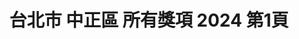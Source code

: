 ---
title: "台北市 中正區 所有獎項 2024 第1頁"
description: "台北市 中正區 所有獎項 2024 獲獎餐廳 第1頁"
keywords:
  - 美食競賽
  - 台灣美食
  - 美食精選
datePublished: "2025-06-30"
dateModified: "2025-07-07"
city: "台北市"
district: "中正區"
award: "所有獎項"
year: "2024"
page: 1
count: 22

restaurants:
  - name: "NOBUO"
    city: "台北市"
    district: "中正區"
    address: "台北市中正區泰安街8號"
    phone: ""
    geo: "25.03996671939309, 121.52793769185233"
    link: "台北市/中正區/NOBUO"
    google_map: "https://maps.app.goo.gl/EbNR51k4LpATs9189"
    footinder: "https://footinder.com.tw/%E5%8F%B0%E5%8C%97%E5%B8%82%E4%B8%AD%E6%AD%A3%E5%8D%80/362097/"
    award:
    - name: "500盤"
      year: "2024"
  - name: "山海樓"
    city: "台北市"
    district: "中正區"
    address: "台北市中正區仁愛路二段94號"
    phone: "0223513345"
    geo: "25.037982828032963, 121.53140611653463"
    link: "台北市/中正區/山海樓"
    google_map: "https://maps.app.goo.gl/JuyfEg4LrBj17Ujz7"
    footinder: "https://footinder.com.tw/%e5%8f%b0%e5%8c%97%e5%b8%82%e4%b8%ad%e6%ad%a3%e5%8d%80/8005/"
    award:
    - name: "500盤"
      year: "2024"
  - name: "添財日本料理武昌店"
    city: "台北市"
    district: "中正區"
    address: "台北市中正區武昌街一段16巷6號"
    phone: "0223615119"
    geo: "25.043560708818415, 121.51255130035192"
    link: "台北市/中正區/添財日本料理武昌店"
    google_map: "https://maps.app.goo.gl/Bu5ywofJC3PxvUSj9"
    footinder: "https://footinder.com.tw/%e5%8f%b0%e5%8c%97%e5%b8%82%e4%b8%ad%e6%ad%a3%e5%8d%80/30353/"
    award:
    - name: "500盤"
      year: "2024"
  - name: "台北喜來登大飯店 請客樓"
    city: "台北市"
    district: "中正區"
    address: "台北市中正區忠孝東路一段12號17樓"
    phone: "0223211818"
    geo: "25.044656426578722, 121.52170153240529"
    link: "台北市/中正區/台北喜來登大飯店_請客樓"
    google_map: "https://maps.app.goo.gl/DC7NdPfPSidVhZiu6"
    footinder: "https://footinder.com.tw/%E5%8F%B0%E5%8C%97%E5%B8%82%E4%B8%AD%E6%AD%A3%E5%8D%80/7837/"
    award:
    - name: "500盤"
      year: "2024"
  - name: "台北美味小館"
    city: "台北市"
    district: "中正區"
    address: "台北市中正區林森南路61巷17號"
    phone: "0223215939"
    geo: "25.039721429456574, 121.5228709737999"
    link: "台北市/中正區/台北美味小館"
    google_map: "https://maps.app.goo.gl/isGdem8c9q4PQf5V8"
    footinder: "https://footinder.com.tw/%e5%8f%b0%e5%8c%97%e5%b8%82%e4%b8%ad%e6%ad%a3%e5%8d%80/7888/"
    award:
    - name: "500盤"
      year: "2024"
  - name: "皇膳餐廳"
    city: "台北市"
    district: "中正區"
    address: "台北市中正區仁愛路二段48號"
    phone: "0223960682"
    geo: "25.03803484707546, 121.52800467132023"
    link: "台北市/中正區/皇膳餐廳"
    google_map: "https://maps.app.goo.gl/hmS9RsxCCea4iwmy9"
    footinder: "https://footinder.com.tw/%E5%8F%B0%E5%8C%97%E5%B8%82%E4%B8%AD%E6%AD%A3%E5%8D%80/80/"
    award:
    - name: "500盤"
      year: "2024"
  - name: "香色 XIANG SE"
    city: "台北市"
    district: "中正區"
    address: "台北市中正區湖口街1-2號"
    phone: "0223581819"
    geo: "25.03278867603252, 121.51502107590377"
    link: "台北市/中正區/香色_XIANG_SE"
    google_map: "https://maps.app.goo.gl/EZmGWooWzTDH6ET39"
    footinder: "https://footinder.com.tw/%e5%8f%b0%e5%8c%97%e5%b8%82%e4%b8%ad%e6%ad%a3%e5%8d%80/190/"
    award:
    - name: "500盤"
      year: "2024"
  - name: "興鐵板燒 Xing Teppanyaki"
    city: "台北市"
    district: "中正區"
    address: "台北市中正區仁愛路二段7號"
    phone: "0223970568"
    geo: "25.038483070157287, 121.52581882558768"
    link: "台北市/中正區/興鐵板燒_Xing_Teppanyaki"
    google_map: "https://maps.app.goo.gl/XAD2wKJgH2CiNBnb7"
    footinder: "https://footinder.com.tw/%E5%8F%B0%E5%8C%97%E5%B8%82%E4%B8%AD%E6%AD%A3%E5%8D%80/31091/"
    award:
    - name: "500盤"
      year: "2024"
  - name: "春水堂"
    city: "台北市"
    district: "中正區"
    address: "分店眾多請自行搜尋"
    phone: ""
    geo: ""
    link: "台北市/中正區/春水堂"
    google_map: "https://www.google.com/maps/search/%E6%98%A5%E6%B0%B4%E5%A0%82/@25.0417308,121.3938917,10z/data=!3m1!4b1?entry=ttu&g_ep=EgoyMDI1MDYxMS4wIKXMDSoASAFQAw%3D%3D"
    footinder: "https://footinder.com.tw/%E5%8F%B0%E5%8C%97%E5%B8%82%E4%B8%AD%E5%B1%B1%E5%8D%80/43663/"
    award:
    - name: "500盤"
      year: "2024"
---